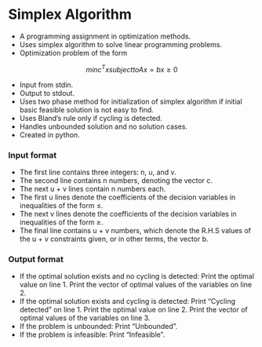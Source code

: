 # Simplex Algorithm 
- A programming assignment in optimization methods.
- Uses simplex algorithm to solve linear programming problems.
- Optimization problem of the form 
```math
min c^{T}x
subject to Ax = b
x \geq 0
```
- Input from stdin.
- Output to stdout.
- Uses two phase method for initialization of simplex algorithm if initial basic feasible solution is not easy to find. 
- Uses Bland’s rule only if cycling is detected.
- Handles unbounded solution and no solution cases.
- Created in python.

### Input format
- The first line contains three integers: n, u, and v.
- The second line contains n numbers, denoting the vector c.
- The next u + v lines contain n numbers each.
- The first u lines denote the coefficients of the decision variables in inequalities of the form ≤.
- The next v lines denote the coefficients of the decision variables in inequalities of the form ≥.
- The final line contains u + v numbers, which denote the R.H.S values of the u + v constraints given, or in other terms, the vector b.

### Output format
- If the optimal solution exists and no cycling is detected: Print the optimal value on line 1. Print the vector of optimal values of the variables on line 2.
- If the optimal solution exists and cycling is detected: Print “Cycling detected” on line 1. Print the optimal value on line 2. Print the vector of optimal values of the variables on line 3.
- If the problem is unbounded: Print “Unbounded”.
- If the problem is infeasible: Print “Infeasible”.
